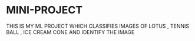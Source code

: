 # MINI-PROJECT
THIS IS MY ML PROJECT WHICH CLASSIFIES IMAGES OF LOTUS , TENNIS BALL , ICE CREAM CONE AND IDENTIFY THE IMAGE
